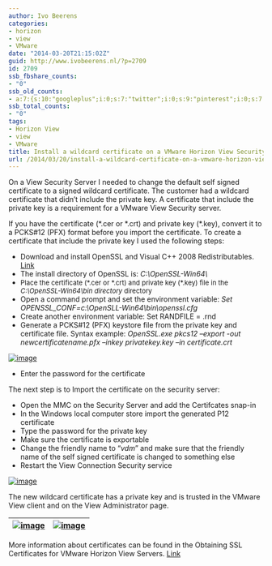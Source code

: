 ```yaml
---
author: Ivo Beerens
categories:
- horizon
- view
- VMware
date: "2014-03-20T21:15:02Z"
guid: http://www.ivobeerens.nl/?p=2709
id: 2709
ssb_fbshare_counts:
- "0"
ssb_old_counts:
- a:7:{s:10:"googleplus";i:0;s:7:"twitter";i:0;s:9:"pinterest";i:0;s:7:"fbshare";i:0;s:8:"linkedin";i:0;s:6:"reddit";i:0;s:6:"tumblr";i:0;}
ssb_total_counts:
- "0"
tags:
- Horizon View
- view
- VMware
title: Install a wildcard certificate on a VMware Horizon View Security Server
url: /2014/03/20/install-a-wildcard-certificate-on-a-vmware-horizon-view-security-server/
---
```


On a View Security Server I needed to change the default self signed certificate to a signed wildcard certificate. The customer had a wildcard certificate that didn’t include the private key. A certificate that include the private key is a requirement for a VMware View Security server.

If you have the certificate (\*.cer or \*.crt) and private key (\*.key), convert it to a PCKS#12 (PFX) format before you import the certificate. To create a certificate that include the private key I used the following steps:

- Download and install OpenSSL and Visual C++ 2008 Redistributables. [Link](http://slproweb.com/products/Win32OpenSSL.html)
- The install directory of OpenSSL is: *C:\\OpenSSL-Win64\\*
- <span style="font-size: small;">Place the certificate (\*.cer or \*.crt) and private key (\*.key) file in the *C:\\OpenSSL-Win64\\bin directory* directory </span>
- Open a command prompt and set the environment variable: *Set OPENSSL\_CONF=c:\\OpenSLL-Win64\\bin\\openssl.cfg*
- Create another environment variable: Set RANDFILE = .rnd
- Generate a PCKS#12 (PFX) keystore file from the private key and certificate file. Syntax example: *OpenSSL.exe pkcs12 –export -out newcertificatename.pfx –inkey privatekey.key –in certificate.crt*

[![image](http://localhost/wp-content/uploads/2014/03/image_thumb3.png "image")](http://localhost/wp-content/uploads/2014/03/image3.png)

- Enter the password for the certificate

The next step is to Import the certificate on the security server:

- Open the MMC on the Security Server and add the Certifcates snap-in
- In the Windows local computer store import the generated P12 certificate
- Type the password for the private key
- Make sure the certificate is exportable
- Change the friendly name to “*vdm*” and make sure that the friendly name of the self signed certificate is changed to something else
- Restart the View Connection Security service

[![image](http://localhost/wp-content/uploads/2014/03/image_thumb4.png "image")](http://localhost/wp-content/uploads/2014/03/image4.png)

The new wildcard certificate has a private key and is trusted in the VMware View client and on the View Administrator page.

| [![image](http://localhost/wp-content/uploads/2014/03/image_thumb5.png "image")](http://localhost/wp-content/uploads/2014/03/image5.png) | [![image](http://localhost/wp-content/uploads/2014/03/image_thumb6.png "image")](http://localhost/wp-content/uploads/2014/03/image6.png) |
|---|---|

More information about certificates can be found in the Obtaining SSL Certificates for VMware Horizon View Servers. [Link](http://pubs.vmware.com/view-52/topic/com.vmware.ICbase/PDF/horizon-view-52-obtaining-certificates.pdf)
